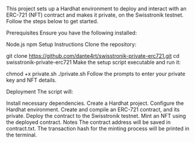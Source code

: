 This project sets up a Hardhat environment to deploy and interact with an ERC-721 (NFT) contract and makes it private, on the Swisstronik testnet. Follow the steps below to get started.

Prerequisites
Ensure you have the following installed:

Node.js
npm
Setup Instructions
Clone the repository:

git clone https://github.com/dante4rt/swisstronik-private-erc721.git
cd swisstronik-private-erc721
Make the setup script executable and run it:

chmod +x private.sh
./private.sh
Follow the prompts to enter your private key and NFT details.

Deployment
The script will:

Install necessary dependencies.
Create a Hardhat project.
Configure the Hardhat environment.
Create and compile an ERC-721 contract, and its private.
Deploy the contract to the Swisstronik testnet.
Mint an NFT using the deployed contract.
Notes
The contract address will be saved in contract.txt.
The transaction hash for the minting process will be printed in the terminal.
